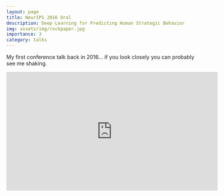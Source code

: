 ```yaml
---
layout: page
title: NeurIPS 2016 Oral
description: Deep Learning for Predicting Human Strategic Behavior
img: assets/img/rockpaper.jpg
importance: 3
category: talks
---
```


My first conference talk back in 2016... if you look closely you can probably see me shaking.

<div class="video">
<iframe width="560" height="315" src="https://www.youtube.com/embed/PLMfXORdmn4" title="YouTube video player" frameborder="0" allow="accelerometer; autoplay; clipboard-write; encrypted-media; gyroscope; picture-in-picture" allowfullscreen></iframe>
</div>

